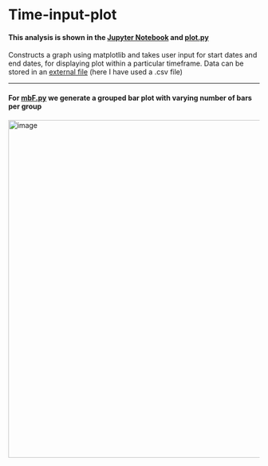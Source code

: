 # Time-input-plot
#### This analysis is shown in the <a href="check.ipynb">Jupyter Notebook</a> and <a href="plot.py">plot.py</a>
Constructs a graph using matplotlib and takes user input for start dates and end dates, for displaying plot within a particular timeframe.
Data can be stored in an <a href="data.csv">external file</a> (here I have used a .csv file)
<hr>

#### For <a href="mbF.py">mbF.py</a> we generate a grouped bar plot with varying number of bars per group 
<img width="676" alt="image" src="https://user-images.githubusercontent.com/83173038/171366634-752f811c-871f-4d1c-a4a3-368f3e42daa0.png">

